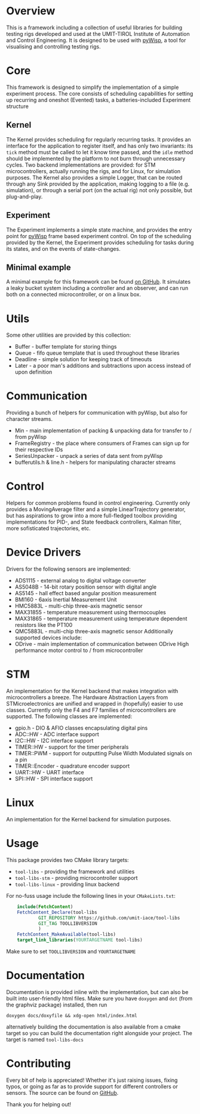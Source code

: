 # Overview

This is a framework including a collection of useful libraries for building
testing rigs developed and used at the UMIT-TIROL Institute of Automation and
Control Engineering. It is designed to be used with
[pyWisp](https://github.com/umit-iace/tool-pywisp), a tool for visualising and
controlling testing rigs.

# Core
This framework is designed to simplify the implementation of a simple experiment
process. The core consists of scheduling capabilities for setting up recurring
and oneshot (Evented) tasks, a batteries-included Experiment structure

## Kernel
The Kernel provides scheduling for regularly recurring tasks. It provides an
interface for the application to register itself, and has only two invariants:
its `tick` method must be called to let it know time passed, and the `idle`
method should be implemented by the platform to not burn through unnecessary
cycles. Two backend implementations are provided: for STM microcontrollers,
actually running the rigs, and for Linux, for simulation purposes.
The Kernel also provides a simple Logger, that can be routed through any Sink
provided by the application, making logging to a file (e.g. simulation), or
through a serial port (on the actual rig) not only possible, but plug-and-play.

## Experiment
The Experiment implements a simple state machine, and provides the entry point
for [pyWisp](https://github.com/umit-iace/tool-pywisp) frame based experiment
control.
On top of the scheduling provided by the Kernel, the Experiment provides
scheduling for tasks during its states, and on the events of state-changes.

## Minimal example
A minimal example for this framework can be found
[on GitHub](https://github.com/umit-iace/labor-rig-templates.git).
It simulates a leaky bucket system including a controller and an observer, and
can run both on a connected microcontroller, or on a linux box.

# Utils
Some other utilities are provided by this collection:
 - Buffer - buffer template for storing things
 - Queue - fifo queue template that is used throughout these libraries
 - Deadline - simple solution for keeping track of timeouts
 - Later - a poor man's additions and subtractions upon access instead of upon
 definition

# Communication
Providing a bunch of helpers for communication with pyWisp, but also for
character streams.
 - Min - main implementation of packing & unpacking data for transfer to / from
 pyWisp
 - FrameRegistry - the place where consumers of Frames can sign up for their
 respective IDs
 - SeriesUnpacker - unpack a series of data sent from pyWisp
 - bufferutils.h & line.h - helpers for manipulating character streams

# Control
Helpers for common problems found in control engineering. Currently only
provides a MovingAverage filter and a simple LinearTrajectory generator, but has
aspirations to grow into a more full-fledged toolbox providing implementations
for PID-, and State feedback controllers, Kalman filter, more sofisticated
trajectories, etc.

# Device Drivers
Drivers for the following sensors are implemented:
 - ADS1115 - external analog to digital voltage converter
 - AS5048B - 14-bit rotary position sensor with digital angle
 - AS5145 - hall effect based angular position measurement
 - BMI160 - 6axis Inertial Measurement Unit
 - HMC5883L - multi-chip three-axis magnetic sensor
 - MAX31855 - temperature measurement using thermocouples
 - MAX31865 - temperature measurement using temperature dependent resistors like
 the PT100
 - QMC5883L - multi-chip three-axis magnetic sensor
Additionally supported devices include:
 - ODrive - main implementation of communication between ODrive High performance
 motor control to / from  microcontroller

# STM
An implementation for the Kernel backend that makes integration with
microcontrollers a breeze.
The Hardware Abstraction Layers from STMicroelectronics are unified and wrapped
in (hopefully) easier to use classes.
Currently only the F4 and F7 families of microcontrollers are supported. The
following classes are implemented:
 - gpio.h - DIO & AFIO classes encapsulating digital pins
 - ADC::HW - ADC interface support
 - I2C::HW - I2C interface support
 - TIMER::HW - support for the timer peripherals
 - TIMER::PWM - support for outputting Pulse Width Modulated signals on a pin
 - TIMER::Encoder - quadrature encoder support
 - UART::HW - UART interface
 - SPI::HW - SPI interface support

# Linux
An implementation for the Kernel backend for simulation purposes.

# Usage
This package provides two CMake library targets:
 - `tool-libs` - providing the framework and utilities
 - `tool-libs-stm` - providing microcontroller support
 - `tool-libs-linux` - providing linux backend

For no-fuss usage include the following lines in your `CMakeLists.txt`:
``` cmake
    include(FetchContent)
    FetchContent_Declare(tool-libs
            GIT_REPOSITORY https://github.com/umit-iace/tool-libs
            GIT_TAG TOOLLIBVERSION
            )
    FetchContent_MakeAvailable(tool-libs)
    target_link_libraries(YOURTARGETNAME tool-libs)
```

Make sure to set `TOOLLIBVERSION` and `YOURTARGETNAME`

# Documentation
Documentation is provided inline with the implementation, but can also be built
into user-friendly html files. Make sure you have `doxygen` and `dot` (from the
graphviz package) installed, then run
``` shell
doxygen docs/doxyfile && xdg-open html/index.html
```
alternatively building the documentation is also available from a cmake target
so you can build the documentation right alongside your project. The target is
named `tool-libs-docs`

# Contributing

Every bit of help is appreciated! Whether it's just raising issues, fixing
typos, or going as far as to provide support for different controllers or
sensors. The source can be found on
[GitHub](https://github.com/umit-iace/tool-libs).

Thank you for helping out!

